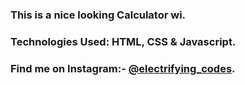 ### This is a nice looking Calculator wi.

### Technologies Used: HTML, CSS & Javascript.

### Find me on Instagram:- [@electrifying_codes][Instagram].

[Instagram]: https://www.instagram.com/electrifying_codes